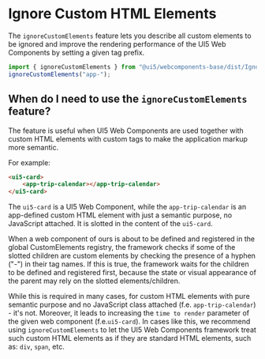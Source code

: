 # Ignore Custom HTML Elements

The `ignoreCustomElements` feature lets you describe all custom elements to be ignored and improve the rendering performance of the UI5 Web Components by setting a given tag prefix.

```js
import { ignoreCustomElements } from "@ui5/webcomponents-base/dist/IgnoreElements.js";
ignoreCustomElements("app-");
```

## When do I need to use the `ignoreCustomElements` feature?

The feature is useful when UI5 Web Components are used together with custom HTML elements with custom tags to make the application markup more semantic.

For example:

```html
<ui5-card>
    <app-trip-calendar></app-trip-calendar>
</ui5-card>
```

The `ui5-card` is a UI5 Web Component, while the `app-trip-calendar` is an app-defined custom HTML element with just a semantic purpose, no JavaScript attached. It is slotted in the content of the `ui5-card`.

When a web component of ours is about to be defined and registered in the global CustomElements registry, the framework checks if some of the slotted children are custom elements by checking the presence of a hyphen ("-") in their tag names. If this is true, the framework waits for the children to be defined and registered first, because the state or visual appearance of the parent may rely on the slotted elements/children.

While this is required in many cases, for custom HTML elements with pure semantic purpose and no JavaScript class attached (f.e. `app-trip-calendar`) - it's not.
Moreover, it leads to increasing the `time to render` parameter of the given web component (f.e.`ui5-card`).
In cases like this, we recommend using `ignoreCustomElements` to let the UI5 Web Components framework treat such custom HTML elements as if they are standard HTML elements, such as: `div`, `span`, etc.
